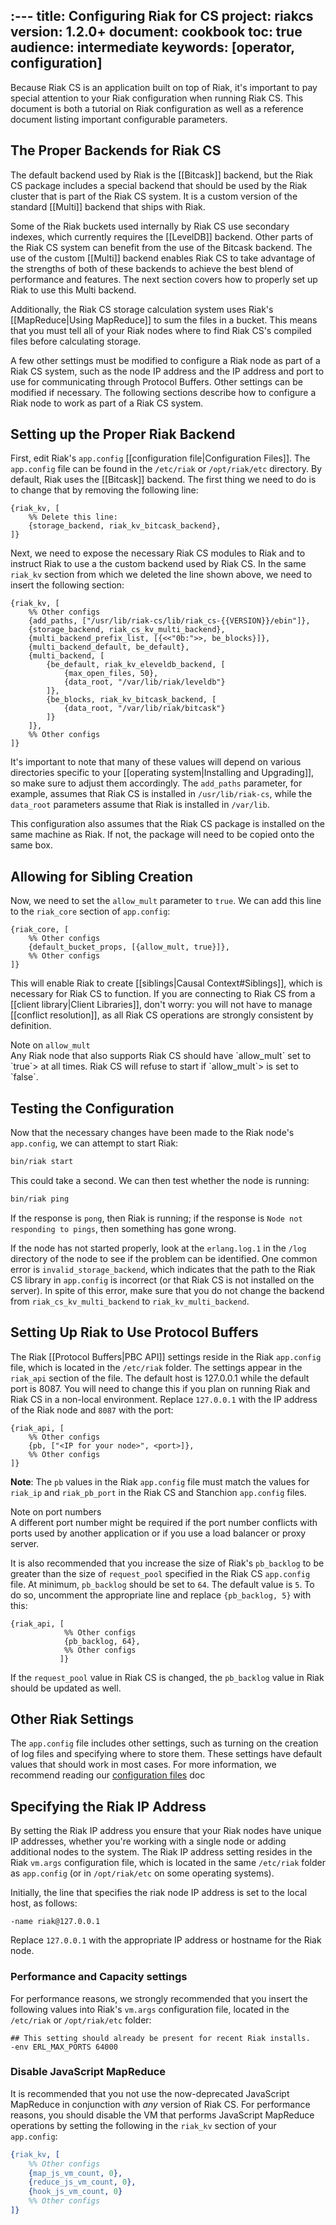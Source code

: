 :---
title: Configuring Riak for CS
project: riakcs
version: 1.2.0+
document: cookbook
toc: true
audience: intermediate
keywords: [operator, configuration]
---

Because Riak CS is an application built on top of Riak, it's important
to pay special attention to your Riak configuration when running Riak
CS. This document is both a tutorial on Riak configuration as well as a
reference document listing important configurable parameters.

## The Proper Backends for Riak CS

The default backend used by Riak is the [[Bitcask]] backend, but the
Riak CS package includes a special backend that should be used by the
Riak cluster that is part of the Riak CS system. It is a custom version
of the standard [[Multi]] backend that ships with Riak.

Some of the Riak buckets used internally by Riak CS use secondary
indexes, which currently requires the [[LevelDB]] backend. Other parts
of the Riak CS system can benefit from the use of the Bitcask backend.
The use of the custom [[Multi]] backend enables Riak CS to take
advantage of the strengths of both of these backends to achieve the best
blend of performance and features. The next section covers how to
properly set up Riak to use this Multi backend.

Additionally, the Riak CS storage calculation system uses Riak's
[[MapReduce|Using MapReduce]] to sum the files in a bucket. This means
that you must tell all of your Riak nodes where to find Riak CS's
compiled files before calculating storage.

A few other settings must be modified to configure a Riak node as part
of a Riak CS system, such as the node IP address and the IP address and
port to use for communicating through Protocol Buffers. Other settings
can be modified if necessary. The following sections describe how to
configure a Riak node to work as part of a Riak CS system.

## Setting up the Proper Riak Backend

First, edit Riak's `app.config` [[configuration file|Configuration
Files]]. The `app.config` file can be found in the `/etc/riak` or
`/opt/riak/etc` directory. By default, Riak uses the [[Bitcask]]
backend. The first thing we need to do is to change that by removing the
following line:

```appconfig
{riak_kv, [
    %% Delete this line:
    {storage_backend, riak_kv_bitcask_backend},
]}
```

Next, we need to expose the necessary Riak CS modules to Riak and to
instruct Riak to use a the custom backend used by Riak CS. In the same
`riak_kv` section from which we deleted the line shown above, we need
to insert the following section:

```appconfig
{riak_kv, [
    %% Other configs
    {add_paths, ["/usr/lib/riak-cs/lib/riak_cs-{{VERSION}}/ebin"]},
    {storage_backend, riak_cs_kv_multi_backend},
    {multi_backend_prefix_list, [{<<"0b:">>, be_blocks}]},
    {multi_backend_default, be_default},
    {multi_backend, [
        {be_default, riak_kv_eleveldb_backend, [
            {max_open_files, 50},
            {data_root, "/var/lib/riak/leveldb"}
        ]},
        {be_blocks, riak_kv_bitcask_backend, [
            {data_root, "/var/lib/riak/bitcask"}
        ]}
    ]},
    %% Other configs
]}
```

It's important to note that many of these values will depend on various
directories specific to your [[operating system|Installing and
Upgrading]], so make sure to adjust them accordingly. The `add_paths`
parameter, for example, assumes that Riak CS is installed in
`/usr/lib/riak-cs`, while the `data_root` parameters assume that Riak is
installed in `/var/lib`.

This configuration also assumes that the Riak CS package is installed on
the same machine as Riak. If not, the package will need to be copied
onto the same box.

## Allowing for Sibling Creation

Now, we need to set the `allow_mult` parameter to `true`. We can add
this line to the `riak_core` section of `app.config`:

```appconfig
{riak_core, [
    %% Other configs
    {default_bucket_props, [{allow_mult, true}]},
    %% Other configs
]}
```

This will enable Riak to create [[siblings|Causal Context#Siblings]],
which is necessary for Riak CS to function. If you are connecting to
Riak CS from a [[client library|Client Libraries]], don't worry: you
will not have to manage [[conflict resolution]], as all Riak CS
operations are strongly consistent by definition.

<div class="note">
<div class="title">Note on <code>allow_mult</code></div>
Any Riak node that also supports Riak CS should have `allow_mult` set to
`true`> at all times. Riak CS will refuse to start if `allow_mult`> is
set to `false`.
</div>

## Testing the Configuration

Now that the necessary changes have been made to the Riak node's
`app.config`, we can attempt to start Riak:

```bash
bin/riak start
```

This could take a second. We can then test whether the node is running:

```bash
bin/riak ping
```

If the response is `pong`, then Riak is running; if the response is
`Node not responding to pings`, then something has gone wrong.

If the node has not started properly, look at the `erlang.log.1` in the
`/log` directory of the node to see if the problem can be identified.
One common error is `invalid_storage_backend`, which indicates that the
path to the Riak CS library in `app.config` is incorrect (or that Riak
CS is not installed on the server). In spite of this error, make sure
that you do not change the backend from `riak_cs_kv_multi_backend` to
`riak_kv_multi_backend`.

## Setting Up Riak to Use Protocol Buffers

The Riak [[Protocol Buffers|PBC API]] settings reside in the Riak
`app.config` file, which is located in the `/etc/riak` folder. The
settings appear in the `riak_api` section of the file. The default host
is 127.0.0.1 while the default port is 8087. You will need to change
this if you plan on running Riak and Riak CS in a non-local environment.
Replace `127.0.0.1` with the IP address of the Riak node and `8087` with
the port:

```appconfig
{riak_api, [
    %% Other configs
    {pb, ["<IP for your node>", <port>]},
    %% Other configs
]}
```

**Note**: The `pb` values in the Riak `app.config` file must match the
values for `riak_ip` and `riak_pb_port` in the Riak CS and Stanchion
`app.config` files.

<div class="note">
<div class="title">Note on port numbers</div>
A different port number might be required if the port number conflicts
with ports used by another application or if you use a load balancer or
proxy server.
</div>

It is also recommended that you increase the size of Riak's `pb_backlog`
to be greater than the size of `request_pool` specified in the Riak CS
`app.config` file. At minimum, `pb_backlog` should be set to `64`. The
default value is `5`. To do so, uncomment the appropriate line and
replace `{pb_backlog, 5}` with this:

```appconfig
{riak_api, [
            %% Other configs
            {pb_backlog, 64},
            %% Other configs
           ]}
```

If the `request_pool` value in Riak CS is changed, the `pb_backlog`
value in Riak should be updated as well.

## Other Riak Settings

The `app.config` file includes other settings, such as turning on the
creation of log files and specifying where to store them. These
settings have default values that should work in most cases. For more
information, we recommend reading our [configuration files](:w
) doc

## Specifying the Riak IP Address

By setting the Riak IP address you ensure that your Riak nodes have
unique IP addresses, whether you're working with a single node or adding
additional nodes to the system. The Riak IP address setting resides in
the Riak `vm.args` configuration file, which is located in the same
`/etc/riak` folder as `app.config` (or in `/opt/riak/etc` on some
operating systems).

Initially, the line that specifies the riak node IP address is set to
the local host, as follows:

```vmargs
-name riak@127.0.0.1
```

Replace `127.0.0.1` with the appropriate IP address or hostname for the
Riak node.

### Performance and Capacity settings

For performance reasons, we strongly recommended that you insert the
following values into Riak's `vm.args` configuration file, located in
the `/etc/riak` or `/opt/riak/etc` folder:

```vmargs
## This setting should already be present for recent Riak installs.
-env ERL_MAX_PORTS 64000
```

### Disable JavaScript MapReduce

It is recommended that you not use the now-deprecated JavaScript
MapReduce in conjunction with _any_ version of Riak CS. For performance
reasons, you should disable the VM that performs JavaScript MapReduce
operations by setting the following in the `riak_kv` section of your
`app.config`:

```erlang
{riak_kv, [
    %% Other configs
    {map_js_vm_count, 0},
    {reduce_js_vm_count, 0},
    {hook_js_vm_count, 0}
    %% Other configs
]}
```
